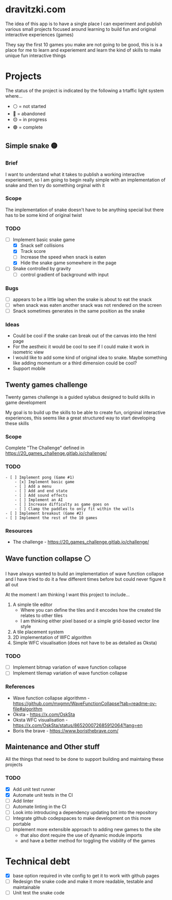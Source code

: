 # dravitzki.com
The idea of this app is to have a single place I can experiment and publish various small projects focused around learning to build fun and original interactive experiences (games)

They say the first 10 games you make are not going to be good, this is is a place for me to learn and experiement and learn the kind
of skills to make unique fun interactive things

# Projects

The status of the project is indicated by the following a trtaffic light system where...
* ⚪ = not started
* 🔴 = abandoned
* 🟡 = in progress
* 🟢 = complete


## Simple snake 🟡
### Brief
I want to understand what it takes to publish a working interactive experiement, so I am going to begin really simple with an implementation of snake and then try do something orginal with it

### Scope
The implementation of snake doesn't have to be anything special but there has to be some kind of original twist

### TODO
- [ ] Implement basic snake game
    - [x] Snack self collisions
    - [x] Track score
    - [ ] Increase the speed when snack is eaten
    - [x] Hide the snake game somewhere in the page
- [ ] Snake controlled by gravity
    - [ ] control gradient of background with input

### Bugs
- [ ] appears to be a little lag when the snake is about to eat the snack
- [ ] when snack was eaten another snack was not rendered on the screen
- [ ] Snack sometimes generates in the same position as the snake

### Ideas
* Could be cool if the snake can break out of the canvas into the html page 
* For the aestheic it would be cool to see if I could make it work in isometric view
* I would like to add some kind of original idea to snake. Maybe something like adding momentum or a third dimension could be cool?
* Support mobile

## Twenty games challenge
Twenty games challenge is a guided sylabus designed to build skills in game development

My goal is to build up the skills to be able to create fun, origninal interactive experiences, this seems like a
great structured way to start developing these skills

### Scope
Complete "The Challenge" defined in https://20_games_challenge.gitlab.io/challenge/

### TODO
    - [ ] Implement pong (Game #1)
        - [x] Implement basic game
        - [ ] Add a menu
        - [ ] Add and end state
        - [ ] Add sound effects
        - [ ] Implement an AI
        - [ ] Increase difficulty as game goes on
        - [ ] Clamp the paddles to only fit within the walls
    - [ ] Implement breakout (Game #2)
    - [ ] Implement the rest of the 10 games

### Resources
- The challenge - https://20_games_challenge.gitlab.io/challenge/


## Wave function collapse ⚪
I have always wanted to build an implementation of wave function collapse and I have tried to do it a few different times before but could never figure it all out

At the moment I am thinking I want this project to include...
1. A simple tile editor
    * Where you can define the tiles and it encodes how the created tile relates to other tiles 
    * I am thinking either pixel based or a simple grid-based vector line style
2. A tile placement system
3. 2D implementation of WFC algorithm
4. Simple WFC visualisation (does not have to be as detailed as Oksta)

### TODO
- [ ] Implement bitmap variation of wave function collapse
- [ ] Implement tilemap variation of wave function collapse

### References
* Wave function collapse algorithmn - https://github.com/mxgmn/WaveFunctionCollapse?tab=readme-ov-file#algorithm
* Oksta - https://x.com/OskSta
* Oksta WFC visualisation - https://x.com/OskSta/status/865200072685912064?lang=en
* Boris the brave - https://www.boristhebrave.com/

## Maintenance and Other stuff
All the things that need to be done to support building and maintaing these projects

### TODO
- [x] Add unit test runner
- [x] Automate unit tests in the CI
- [ ] Add linter
- [ ] Automate linting in the CI
- [ ] Look into introducing a dependency updating bot into the repository
- [ ] Integrate github codepspaces to make development on this more portable
- [ ] Implement more extensible approach to adding new games to the site 
    - that also dont require the use of dynamic module imports
    - and have a better method for toggling the visbility of the games

# Technical debt
- [x] base option required in vite config to get it to work with github pages
- [ ] Redesign the snake code and make it more readable, testable and maintainable
- [ ] Unit test the snake code